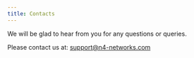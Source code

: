 ```yaml
---
title: Contacts
---
```

We will be glad to hear from you for any questions or queries. 

Please contact us at: [support@n4-networks.com](mailto:support@n4-networks.com)

